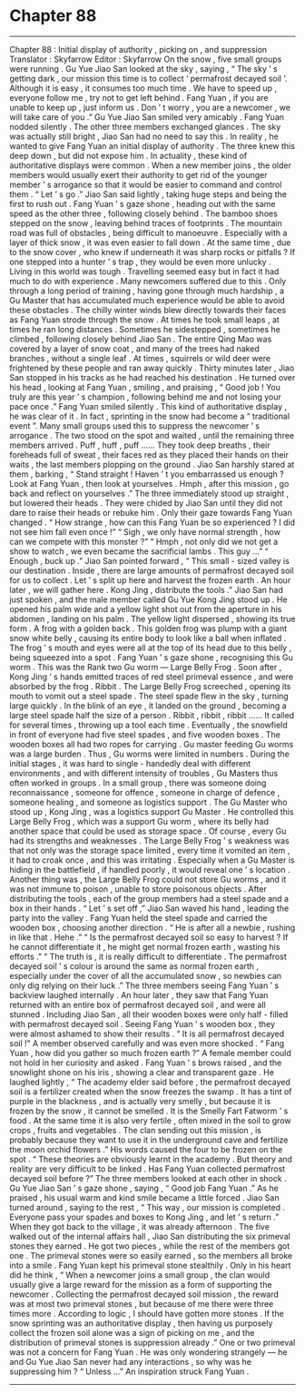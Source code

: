 
# Chapter 88


---

Chapter 88 : Initial display of authority , picking on , and suppression
Translator :
Skyfarrow
Editor :
Skyfarrow
On the snow , five small groups were running .
Gu Yue Jiao San looked at the sky , saying , “ The sky ’ s getting dark , our mission this time is to collect ‘ permafrost decayed soil ’. Although it is easy , it consumes too much time . We have to speed up , everyone follow me , try not to get left behind . Fang Yuan , if you are unable to keep up , just inform us . Don ’ t worry , you are a newcomer , we will take care of you .”
Gu Yue Jiao San smiled very amicably .
Fang Yuan nodded silently .
The other three members exchanged glances . The sky was actually still bright , Jiao San had no need to say this . In reality , he wanted to give Fang Yuan an initial display of authority .
The three knew this deep down , but did not expose him .
In actuality , these kind of authoritative displays were common . When a new member joins , the older members would usually exert their authority to get rid of the younger member ’ s arrogance so that it would be easier to command and control them .
“ Let ’ s go .” Jiao San said lightly , taking huge steps and being the first to rush out .
Fang Yuan ’ s gaze shone , heading out with the same speed as the other three , following closely behind .
The bamboo shoes stepped on the snow , leaving behind traces of footprints .
The mountain road was full of obstacles , being difficult to manoeuvre . Especially with a layer of thick snow , it was even easier to fall down . At the same time , due to the snow cover , who knew if underneath it was sharp rocks or pitfalls ?
If one stepped into a hunter ’ s trap , they would be even more unlucky .
Living in this world was tough . Travelling seemed easy but in fact it had much to do with experience . Many newcomers suffered due to this .
Only through a long period of training , having gone through much hardship , a Gu Master that has accumulated much experience would be able to avoid these obstacles .
The chilly winter winds blew directly towards their faces as Fang Yuan strode through the snow .
At times he took small leaps , at times he ran long distances . Sometimes he sidestepped , sometimes he climbed , following closely behind Jiao San .
The entire Qing Mao was covered by a layer of snow coat , and many of the trees had naked branches , without a single leaf .
At times , squirrels or wild deer were frightened by these people and ran away quickly .
Thirty minutes later , Jiao San stopped in his tracks as he had reached his destination .
He turned over his head , looking at Fang Yuan , smiling , and praising , “ Good job ! You truly are this year ’ s champion , following behind me and not losing your pace once .”
Fang Yuan smiled silently . This kind of authoritative display , he was clear of it . In fact , sprinting in the snow had become a “ traditional event ”. Many small groups used this to suppress the newcomer ’ s arrogance .
The two stood on the spot and waited , until the remaining three members arrived .
Puff , huff , puff ……
They took deep breaths , their foreheads full of sweat , their faces red as they placed their hands on their waits , the last members plopping on the ground .
Jiao San harshly stared at them , barking , “ Stand straight ! Haven ’ t you embarrassed us enough ? Look at Fang Yuan , then look at yourselves . Hmph , after this mission , go back and reflect on yourselves .”
The three immediately stood up straight , but lowered their heads . They were chided by Jiao San until they did not dare to raise their heads or rebuke him .
Only their gaze towards Fang Yuan changed .
“ How strange , how can this Fang Yuan be so experienced ? I did not see him fall even once !”
“ Sigh , we only have normal strength , how can we compete with this monster ?”
“ Hmph , not only did we not get a show to watch , we even became the sacrificial lambs . This guy …”
“ Enough , buck up .” Jiao San pointed forward , “ This small - sized valley is our destination . Inside , there are large amounts of permafrost decayed soil for us to collect . Let ’ s split up here and harvest the frozen earth . An hour later , we will gather here . Kong Jing , distribute the tools .”
Jiao San had just spoken , and the male member called Gu Yue Kong Jing stood up .
He opened his palm wide and a yellow light shot out from the aperture in his abdomen , landing on his palm .
The yellow light dispersed , showing its true form . A frog with a golden back .
This golden frog was plump with a giant snow white belly , causing its entire body to look like a ball when inflated . The frog ’ s mouth and eyes were all at the top of its head due to this belly , being squeezed into a spot .
Fang Yuan ’ s gaze shone , recognising this Gu worm .
This was the Rank two Gu worm — Large Belly Frog .
Soon after , Kong Jing ’ s hands emitted traces of red steel primeval essence , and were absorbed by the frog .
Ribbit .
The Large Belly Frog screeched , opening its mouth to vomit out a steel spade .
The steel spade flew in the sky , turning large quickly . In the blink of an eye , it landed on the ground , becoming a large steel spade half the size of a person .
Ribbit , ribbit , ribbit ……
It called for several times , throwing up a tool each time .
Eventually , the snowfield in front of everyone had five steel spades , and five wooden boxes . The wooden boxes all had two ropes for carrying .
Gu master feeding Gu worms was a large burden . Thus , Gu worms were limited in numbers . During the initial stages , it was hard to single - handedly deal with different environments , and with different intensity of troubles , Gu Masters thus often worked in groups .
In a small group , there was someone doing reconnaissance , someone for offence , someone in charge of defence , someone healing , and someone as logistics support .
The Gu Master who stood up , Kong Jing , was a logistics support Gu Master . He controlled this Large Belly Frog , which was a support Gu worm , where its belly had another space that could be used as storage space .
Of course , every Gu had its strengths and weaknesses .
The Large Belly Frog ’ s weakness was that not only was the storage space limited , every time it vomited an item , it had to croak once , and this was irritating . Especially when a Gu Master is hiding in the battlefield , if handled poorly , it would reveal one ’ s location .
Another thing was , the Large Belly Frog could not store Gu worms , and it was not immune to poison , unable to store poisonous objects .
After distributing the tools , each of the group members had a steel spade and a box in their hands .
“ Let ’ s set off ,” Jiao San waved his hand , leading the party into the valley .
Fang Yuan held the steel spade and carried the wooden box , choosing another direction .
“ He is after all a newbie , rushing in like that . Hehe .”
“ Is the permafrost decayed soil so easy to harvest ? If he cannot differentiate it , he might get normal frozen earth , wasting his efforts .”
“ The truth is , it is really difficult to differentiate . The permafrost decayed soil ’ s colour is around the same as normal frozen earth , especially under the cover of all the accumulated snow , so newbies can only dig relying on their luck .”
The three members seeing Fang Yuan ’ s backview laughed internally .
An hour later , they saw that Fang Yuan returned with an entire box of permafrost decayed soil , and were all stunned .
Including Jiao San , all their wooden boxes were only half - filled with permafrost decayed soil .
Seeing Fang Yuan ’ s wooden box , they were almost ashamed to show their results .
“ It is all permafrost decayed soil !” A member observed carefully and was even more shocked .
“ Fang Yuan , how did you gather so much frozen earth ?” A female member could not hold in her curiosity and asked .
Fang Yuan ’ s brows raised , and the snowlight shone on his iris , showing a clear and transparent gaze .
He laughed lightly , “ The academy elder said before , the permafrost decayed soil is a fertilizer created when the snow freezes the swamp . It has a tint of purple in the blackness , and is actually very smelly , but because it is frozen by the snow , it cannot be smelled . It is the Smelly Fart Fatworm ’ s food . At the same time it is also very fertile , often mixed in the soil to grow crops , fruits and vegetables . The clan sending out this mission , is probably because they want to use it in the underground cave and fertilize the moon orchid flowers .”
His words caused the four to be frozen on the spot .
“ These theories are obviously learnt in the academy . But theory and reality are very difficult to be linked . Has Fang Yuan collected permafrost decayed soil before ?” The three members looked at each other in shock .
Gu Yue Jiao San ’ s gaze shone , saying , “ Good job Fang Yuan .”
As he praised , his usual warm and kind smile became a little forced .
Jiao San turned around , saying to the rest , “ This way , our mission is completed . Everyone pass your spades and boxes to Kong Jing , and let ’ s return .”
When they got back to the village , it was already afternoon .
The five walked out of the internal affairs hall , Jiao San distributing the six primeval stones they earned . He got two pieces , while the rest of the members got one .
The primeval stones were so easily earned , so the members all broke into a smile .
Fang Yuan kept his primeval stone stealthily .
Only in his heart did he think , “ When a newcomer joins a small group , the clan would usually give a large reward for the mission as a form of supporting the newcomer . Collecting the permafrost decayed soil mission , the reward was at most two primeval stones , but because of me there were three times more . According to logic , I should have gotten more stones . If the snow sprinting was an authoritative display , then having us purposely collect the frozen soil alone was a sign of picking on me , and the distribution of primeval stones is suppression already .”
One or two primeval was not a concern for Fang Yuan . He was only wondering strangely — he and Gu Yue Jiao San never had any interactions , so why was he suppressing him ?
“ Unless …” An inspiration struck Fang Yuan .

---

